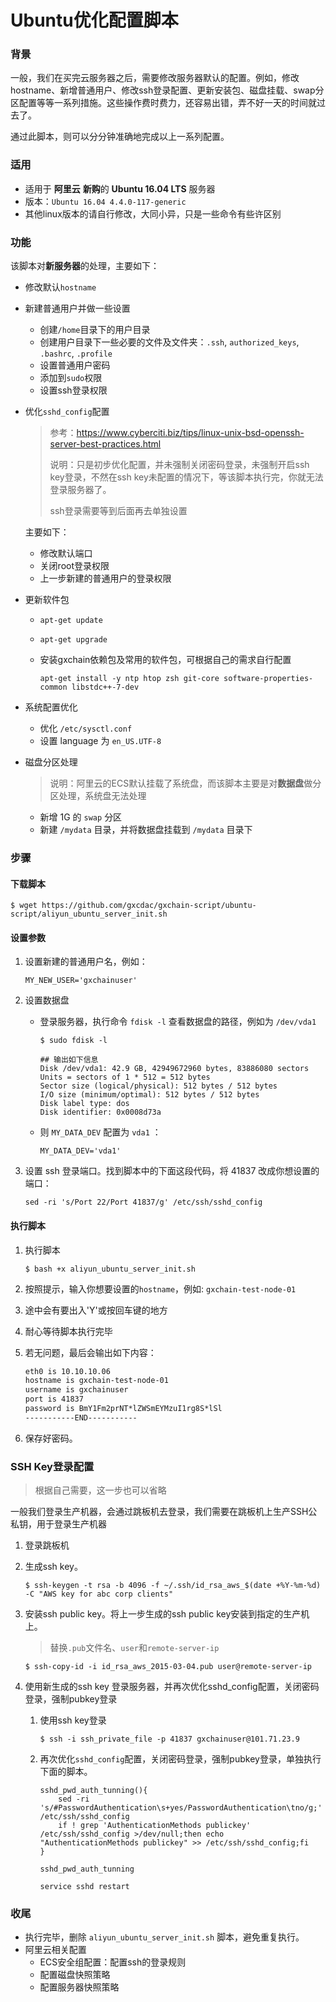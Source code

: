 # Ubuntu优化配置脚本

### 背景

一般，我们在买完云服务器之后，需要修改服务器默认的配置。例如，修改hostname、新增普通用户、修改ssh登录配置、更新安装包、磁盘挂载、swap分区配置等等一系列措施。这些操作费时费力，还容易出错，弄不好一天的时间就过去了。

通过此脚本，则可以分分钟准确地完成以上一系列配置。

### 适用

- 适用于 **阿里云** **新购**的 **Ubuntu 16.04 LTS** 服务器
- 版本：`Ubuntu 16.04 4.4.0-117-generic`
- 其他linux版本的请自行修改，大同小异，只是一些命令有些许区别

### 功能

该脚本对**新服务器**的处理，主要如下：

- 修改默认`hostname`

- 新建普通用户并做一些设置

  - 创建`/home`目录下的用户目录
  - 创建用户目录下一些必要的文件及文件夹：`.ssh`,  `authorized_keys`, `.bashrc`, `.profile`
  - 设置普通用户密码
  - 添加到`sudo`权限
  - 设置ssh登录权限

- 优化`sshd_config`配置

  > 参考：https://www.cyberciti.biz/tips/linux-unix-bsd-openssh-server-best-practices.html
  >
  > 说明：只是初步优化配置，并未强制关闭密码登录，未强制开启ssh key登录，不然在ssh key未配置的情况下，等该脚本执行完，你就无法登录服务器了。
  >
  > ssh登录需要等到后面再去单独设置

  主要如下：

  - 修改默认端口
  - 关闭root登录权限
  - 上一步新建的普通用户的登录权限

- 更新软件包

  - `apt-get update` 

  - `apt-get upgrade`

  - 安装gxchain依赖包及常用的软件包，可根据自己的需求自行配置

    ```shell
    apt-get install -y ntp htop zsh git-core software-properties-common libstdc++-7-dev
    ```

- 系统配置优化

  - 优化 `/etc/sysctl.conf`
  - 设置 language 为 `en_US.UTF-8`

- 磁盘分区处理

  > 说明：阿里云的ECS默认挂载了系统盘，而该脚本主要是对**数据盘**做分区处理，系统盘无法处理

  - 新增 1G 的 `swap` 分区
  - 新建 `/mydata` 目录，并将数据盘挂载到 `/mydata` 目录下



### 步骤

#### 下载脚本

```shell
$ wget https://github.com/gxcdac/gxchain-script/ubuntu-script/aliyun_ubuntu_server_init.sh
```

#### 设置参数

1. 设置新建的普通用户名，例如：

   ```shell
   MY_NEW_USER='gxchainuser'
   ```

2. 设置数据盘

   - 登录服务器，执行命令 `fdisk -l` 查看数据盘的路径，例如为 `/dev/vda1`

     ```shell
     $ sudo fdisk -l
     
     ## 输出如下信息
     Disk /dev/vda1: 42.9 GB, 42949672960 bytes, 83886080 sectors
     Units = sectors of 1 * 512 = 512 bytes
     Sector size (logical/physical): 512 bytes / 512 bytes
     I/O size (minimum/optimal): 512 bytes / 512 bytes
     Disk label type: dos
     Disk identifier: 0x0008d73a
     ```

   - 则 `MY_DATA_DEV`  配置为 `vda1` ：

     ```shell
     MY_DATA_DEV='vda1'
     ```

3. 设置 ssh 登录端口。找到脚本中的下面这段代码，将 41837 改成你想设置的端口：

   ```shell
   sed -ri 's/Port 22/Port 41837/g' /etc/ssh/sshd_config
   ```



#### 执行脚本

1. 执行脚本

   ```shell
   $ bash +x aliyun_ubuntu_server_init.sh
   ```

2. 按照提示，输入你想要设置的`hostname`，例如: `gxchain-test-node-01`

3. 途中会有要出入'Y'或按回车键的地方

4. 耐心等待脚本执行完毕

5. 若无问题，最后会输出如下内容：

   ```tex
   eth0 is 10.10.10.06
   hostname is gxchain-test-node-01
   username is gxchainuser
   port is 41837
   password is BmY1Fm2prNT*lZWSmEYMzuI1rg8S*lSl
   -----------END-----------
   ```

6. 保存好密码。



### SSH Key登录配置

> 根据自己需要，这一步也可以省略

一般我们登录生产机器，会通过跳板机去登录，我们需要在跳板机上生产SSH公私钥，用于登录生产机器

1. 登录跳板机

2. 生成ssh key。

   ```shell
   $ ssh-keygen -t rsa -b 4096 -f ~/.ssh/id_rsa_aws_$(date +%Y-%m-%d) -C "AWS key for abc corp clients"
   ```

3. 安装ssh public key。将上一步生成的ssh public key安装到指定的生产机上。

   > 替换`.pub`文件名、`user`和`remote-server-ip`

   ```shell
   $ ssh-copy-id -i id_rsa_aws_2015-03-04.pub user@remote-server-ip
   ```

4. 使用新生成的ssh key 登录服务器，并再次优化sshd_config配置，关闭密码登录，强制pubkey登录

   1. 使用ssh key登录

      ```shell
      $ ssh -i ssh_private_file -p 41837 gxchainuser@101.71.23.9
      ```

   2. 再次优化`sshd_config`配置，关闭密码登录，强制pubkey登录，单独执行下面的脚本。

      ```shell
      sshd_pwd_auth_tunning(){
          sed -ri 's/#PasswordAuthentication\s+yes/PasswordAuthentication\tno/g;' /etc/ssh/sshd_config
          if ! grep 'AuthenticationMethods publickey' /etc/ssh/sshd_config >/dev/null;then echo "AuthenticationMethods publickey" >> /etc/ssh/sshd_config;fi
      }
      
      sshd_pwd_auth_tunning
      
      service sshd restart
      ```



### 收尾

- 执行完毕，删除 `aliyun_ubuntu_server_init.sh` 脚本，避免重复执行。
- 阿里云相关配置
  - ECS安全组配置：配置ssh的登录规则
  - 配置磁盘快照策略
  - 配置服务器快照策略

